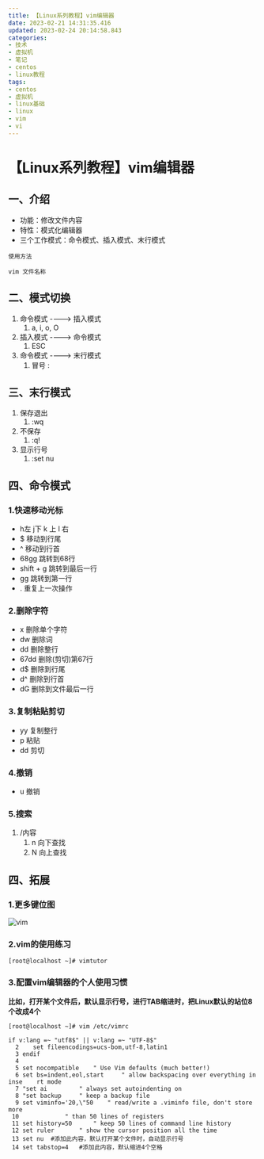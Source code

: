 ```yaml
---
title: 【Linux系列教程】vim编辑器
date: 2023-02-21 14:31:35.416
updated: 2023-02-24 20:14:58.843
categories: 
- 技术
- 虚拟机
- 笔记
- centos
- linux教程
tags: 
- centos
- 虚拟机
- linux基础
- linux
- vim
- vi
---
```


# 【Linux系列教程】vim编辑器

## 一、介绍

- 功能：修改文件内容
- 特性：模式化编辑器
- 三个工作模式：命令模式、插入模式、末行模式

```
使用方法

vim 文件名称
```

## 二、模式切换

1.  命令模式  ----> 插入模式
	1. a, i, o, O
1. 插入模式 ----> 命令模式
	1. ESC 
1. 命令模式 ----> 末行模式
	1. 冒号  :

## 三、末行模式

1. 保存退出
	1. :wq
1. 不保存
	1. :q!
1. 显示行号
	1. :set nu

## 四、命令模式

### 1.快速移动光标 

- h左    j下    k 上  l 右
- $	移动到行尾
- ^	移动到行首
- 68gg		跳转到68行
- shift + g 跳转到最后一行
- gg		跳转到第一行
- . 	重复上一次操作

### 2.删除字符

- x		删除单个字符
- dw		删除词
- dd		删除整行
- 67dd 删除(剪切)第67行
- d$		删除到行尾
- d^		删除到行首
- dG		删除到文件最后一行

### 3.复制粘贴剪切

- yy		复制整行
- p		粘贴
- dd	剪切

### 4.撤销

- u	撤销

### 5.搜索

1. /内容
	1. n	向下查找 
	1. N	向上查找 


## 四、拓展

### 1.更多键位图

![vim](https://www.wangshengjj.work/upload/2023/02/vim.png)

### 2.vim的使用练习

```
[root@localhost ~]# vimtutor
```

### 3.配置vim编辑器的个人使用习惯

**比如，打开某个文件后，默认显示行号，进行TAB缩进时，把Linux默认的站位8个改成4个**

```
[root@localhost ~]# vim /etc/vimrc

if v:lang =~ "utf8$" || v:lang =~ "UTF-8$"
  2    set fileencodings=ucs-bom,utf-8,latin1
  3 endif
  4 
  5 set nocompatible    " Use Vim defaults (much better!)
  6 set bs=indent,eol,start     " allow backspacing over everything in inse    rt mode
  7 "set ai         " always set autoindenting on
  8 "set backup     " keep a backup file
  9 set viminfo='20,\"50    " read/write a .viminfo file, don't store more
 10             " than 50 lines of registers
 11 set history=50      " keep 50 lines of command line history
 12 set ruler       " show the cursor position all the time
 13 set nu	#添加此内容，默认打开某个文件时，自动显示行号
 14 set tabstop=4	#添加此内容，默认缩进4个空格
```
